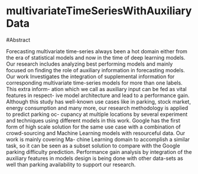 # multivariateTimeSeriesWithAuxiliaryData


#Abstract

Forecasting multivariate time-series always been a hot domain either from the era of statistical models and now in the time of deep learning models. Our research includes analyzing best performing models and mainly focused on finding the role of auxiliary information in forecasting models. Our work Investigates the integration of supplemental information for corresponding multivariate time-series models for more than one labels. This extra inform- ation which we call as auxiliary input can be fed as vital features in respect- ive model architecture and lead to a performance gain. Although this study has well-known use cases like in parking, stock market, energy consumption and many more, our research methodology is applied to predict parking oc- cupancy at multiple locations by several experiment and techniques using different models in this work. Google has the first form of high scale solution for the same use case with a combination of crowd-sourcing and Machine Learning models with resourceful data. Our work is mainly covering Ma- chine Learning domain to accomplish a similar task, so it can be seen as a subset solution to compare with the Google parking difficulty prediction. Performance gain analysis by integration of the auxiliary features in models design is being done with other data-sets as well than parking availability to support our research.
